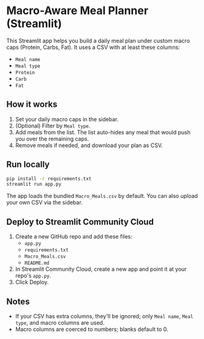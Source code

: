 
# Macro-Aware Meal Planner (Streamlit)

This Streamlit app helps you build a daily meal plan under custom macro caps (Protein, Carbs, Fat).
It uses a CSV with at least these columns:

- `Meal name`
- `Meal type`
- `Protein`
- `Carb`
- `Fat`

## How it works

1. Set your daily macro caps in the sidebar.
2. (Optional) Filter by `Meal type`.
3. Add meals from the list. The list auto-hides any meal that would push you over the remaining caps.
4. Remove meals if needed, and download your plan as CSV.

## Run locally

```bash
pip install -r requirements.txt
streamlit run app.py
```

The app loads the bundled `Macro_Meals.csv` by default. You can also upload your own CSV via the sidebar.

## Deploy to Streamlit Community Cloud

1. Create a new GitHub repo and add these files:
   - `app.py`
   - `requirements.txt`
   - `Macro_Meals.csv`
   - `README.md`
2. In Streamlit Community Cloud, create a new app and point it at your repo's `app.py`.
3. Click Deploy.

## Notes

- If your CSV has extra columns, they'll be ignored; only `Meal name`, `Meal type`, and macro columns are used.
- Macro columns are coerced to numbers; blanks default to 0.
